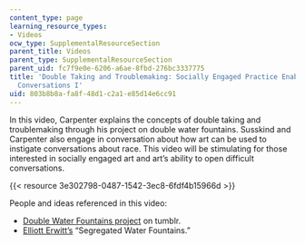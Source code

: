 ```yaml
---
content_type: page
learning_resource_types:
- Videos
ocw_type: SupplementalResourceSection
parent_title: Videos
parent_type: SupplementalResourceSection
parent_uid: fc7f9e0e-6206-a6ae-8fbd-276bc3337775
title: 'Double Taking and Troublemaking: Socially Engaged Practice Enabling Difficult
  Conversations I'
uid: 803b8b8a-fa8f-48d1-c2a1-e85d14e6cc91
---
```


In this video, Carpenter explains the concepts of double taking and troublemaking through his project on double water fountains. Susskind and Carpenter also engage in conversation about how art can be used to instigate conversations about race. This video will be stimulating for those interested in socially engaged art and art’s ability to open difficult conversations.

{{< resource 3e302798-0487-1542-3ec8-6fdf4b15966d >}} 

People and ideas referenced in this video:

*   [Double Water Fountains project](http://bscarpenterii.tumblr.com/) on tumblr.
*   [Elliott Erwitt’s](https://en.wikipedia.org/wiki/Elliott_Erwitt) “Segregated Water Fountains.”